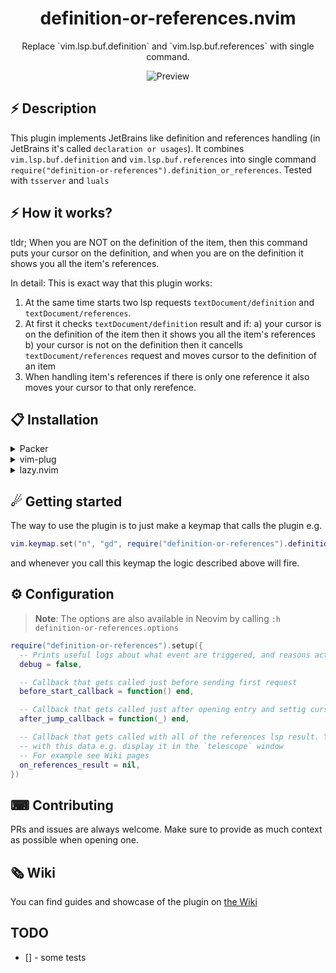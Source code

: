 <p align="center">
  <h1 align="center">definition-or-references.nvim</h2>
</p>

<p align="center">
    Replace `vim.lsp.buf.definition` and `vim.lsp.buf.references` with single command.
</p>

<div align="center">

![Preview](https://user-images.githubusercontent.com/35625949/232309658-ca59b473-1e8a-4551-86e4-d3fbe55f6bf6.gif)
</div>

## ⚡️ Description 

This plugin implements JetBrains like definition and references handling (in JetBrains it's called `declaration or usages`). It combines
`vim.lsp.buf.definition` and `vim.lsp.buf.references` into single command `require("definition-or-references").definition_or_references`.
Tested with `tsserver` and `luals`

## ⚡️ How it works?

tldr; When you are NOT on the definition of the item, then this command puts your cursor on the definition,
      and when you are on the definition it shows you all the item's references.

In detail:
This is exact way that this plugin works:
1. At the same time starts two lsp requests `textDocument/definition` and `textDocument/references`.
2. At first it checks `textDocument/definition` result and if:
    a) your cursor is on the definition of the item then it shows you all the item's references
    b) your cursor is not on the definition then it cancells `textDocument/references` request and moves cursor to the definition of an item
3. When handling item's references if there is only one reference it also moves your cursor to that only rerefence.

## 📋 Installation

<details>
<summary>Packer</summary>

```lua
use {"KostkaBrukowa/definition-or-references.nvim"}
```

</details>

<details>
<summary>vim-plug</summary>

```lua
Plug "KostkaBrukowa/definition-or-references.nvim"
```

</details>

<details>
<summary>lazy.nvim</summary>

```lua
require("lazy").setup({"KostkaBrukowa/definition-or-references.nvim"})
```

</details>

## ☄ Getting started

The way to use the plugin is to just make a keymap that calls the plugin e.g.
```lua
vim.keymap.set("n", "gd", require("definition-or-references").definition_or_references, { silent = true })
```
and whenever you call this keymap the logic described above will fire.

## ⚙ Configuration

> **Note**: The options are also available in Neovim by calling `:h definition-or-references.options`

```lua
require("definition-or-references").setup({
  -- Prints useful logs about what event are triggered, and reasons actions are executed.
  debug = false,

  -- Callback that gets called just before sending first request
  before_start_callback = function() end,

  -- Callback that gets called just after opening entry and settig cursor position
  after_jump_callback = function(_) end,

  -- Callback that gets called with all of the references lsp result. You can do whatever you want
  -- with this data e.g. display it in the `telescope` window
  -- For example see Wiki pages
  on_references_result = nil,
})
```

## ⌨ Contributing

PRs and issues are always welcome. Make sure to provide as much context as possible when opening one.

## 🗞 Wiki

You can find guides and showcase of the plugin on [the Wiki](https://github.com/KostkaBrukowa/definition-or-references.nvim/wiki)

## TODO
- [] - some tests
